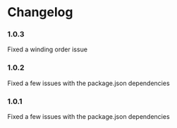 # Changelog

### 1.0.3

Fixed a winding order issue

### 1.0.2

Fixed a few issues with the package.json dependencies

### 1.0.1

Fixed a few issues with the package.json dependencies